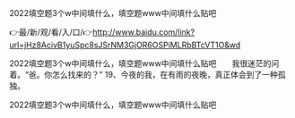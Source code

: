 2022填空题3个w中间填什么，填空题www中间填什么贴吧

👉最/新/观/看/入/口/👉http://www.baidu.com/link?url=jHz8AcivB1yuSpc8sJSrNM3GjOR6OSPiMLRbBTcVT1O&wd

2022填空题3个w中间填什么，填空题www中间填什么贴吧　　我很迷茫的问着。“爸。你怎么找来的？”
	19、今夜的我，在有雨的夜晚，真正体会到了一种孤独。


2022填空题3个w中间填什么，填空题www中间填什么贴吧
